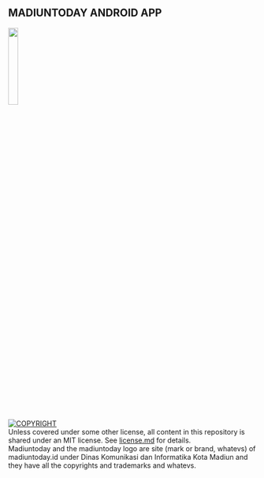 ## MADIUNTODAY ANDROID APP

<img src="https://cdn.rawgit.com/steverichey/google-play-badge-svg/master/img/id_get.svg" width="20%">

[![COPYRIGHT](https://img.shields.io/badge/LICENSE%20-MIT-green.svg)](mailto:winnerawan@gmail.com) <br />
Unless covered under some other license, all content in this repository is shared under an MIT license. See [license.md](./license.md) for details.<br/>
Madiuntoday and the madiuntoday logo are site (mark or brand, whatevs) of madiuntoday.id under Dinas Komunikasi dan Informatika Kota Madiun and they have all the copyrights and trademarks and whatevs.
[]()

